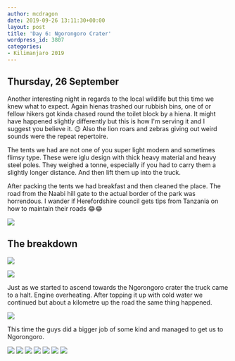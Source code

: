 ```yaml
---
author: mcdragon
date: 2019-09-26 13:11:30+00:00
layout: post
title: 'Day 6: Ngorongoro Crater'
wordpress_id: 3807
categories:
- Kilimanjaro 2019
---
```





## Thursday, 26 September

Another interesting night in regards to the local wildlife but this time we knew what to expect. Again hienas trashed our rubbish bins, one of or fellow hikers got kinda chased round the toilet block by a hiena. It might have happened slightly differently but this is how I'm serving it and I suggest you believe it. 😉 Also the lion roars and zebras giving out weird sounds were the repeat repertoire. 

The tents we had are not one of you super light modern and sometimes flimsy type. These were iglu design with thick heavy material and heavy steel poles. They weighed a tonne, especially if you had to carry them a slightly longer distance. And then lift them up into the truck.

After packing the tents we had breakfast and then cleaned the place. The road from the Naabi hill gate to the actual border of the park was horrendous. I wander if Herefordshire council gets tips from Tanzania on how to maintain their roads 😂😂

![](https://img.mcdowell.si/2019/09/IMG_20190926_150232.jpg)

## The breakdown

![](https://img.mcdowell.si/2019/09/IMG_20190926_150302.jpg)


![](https://img.mcdowell.si/2019/09/IMG_20190926_150213.jpg)

Just as we started to ascend towards the Ngorongoro crater the truck came to a halt. Engine overheating. After topping it up with cold water we continued but about a kilometre up the road the same thing happened. 

![](https://img.mcdowell.si/2019/09/IMG_20190926_152826.jpg)


This time the guys did a bigger job of some kind and managed to get us to Ngorongoro. 

![](https://img.mcdowell.si/2019/10/2019-09-26-08.57.56.resized.jpg)
![](https://img.mcdowell.si/2019/10/2019-10-12-21.32.18.resized.jpg)
![](https://img.mcdowell.si/2019/10/2019-10-12-21.33.09.resized.jpg)
![](https://img.mcdowell.si/2019/10/IMG_3264.resized.jpg)
![](https://img.mcdowell.si/2019/10/IMG_3267.resized.jpg)
![](https://img.mcdowell.si/2019/10/IMG_3285.resized.jpg)
![](https://img.mcdowell.si/2019/10/IMG_3288.resized.jpg)
